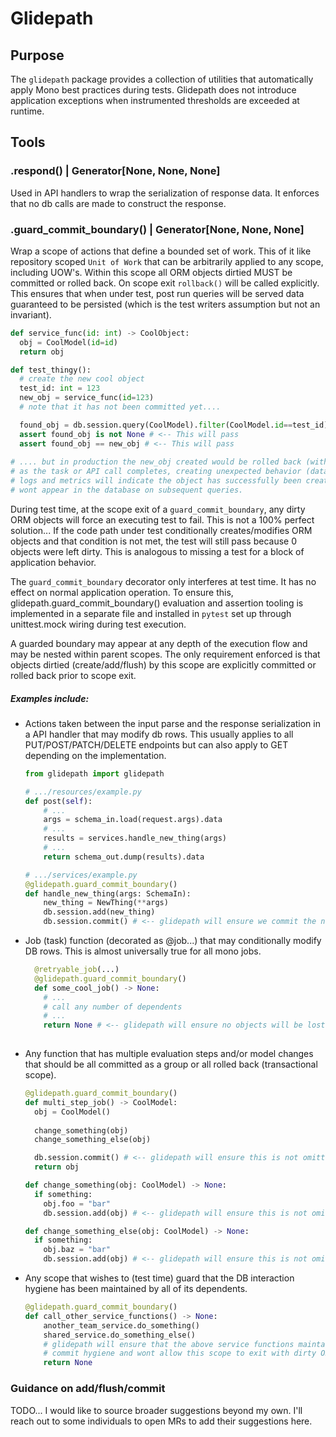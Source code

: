 # Glidepath

## Purpose
The `glidepath` package provides a collection of utilities that automatically apply Mono best practices during tests.
Glidepath does not introduce application exceptions when 
instrumented thresholds are exceeded at runtime.

## Tools

### .respond() | Generator[None, None, None]
Used in API handlers to wrap the serialization of response data. It enforces that no db calls are made to construct the response.


### .guard_commit_boundary() | Generator[None, None, None]
Wrap a scope of actions that define a bounded set of work. This of it like
repository scoped `Unit of Work` that can be arbitrarily applied to any scope,
including UOW's.  Within this scope all ORM objects dirtied MUST be committed or
rolled back. On scope exit `rollback()` will be called explicitly. This ensures
that when under test, post run queries will be served data guaranteed to be
persisted (which is the test writers assumption but not an invariant).

```python
def service_func(id: int) -> CoolObject:
  obj = CoolModel(id=id)
  return obj

def test_thingy():
  # create the new cool object
  test_id: int = 123
  new_obj = service_func(id=123)
  # note that it has not been committed yet....

  found_obj = db.session.query(CoolModel).filter(CoolModel.id==test_id).one()
  assert found_obj is not None # <-- This will pass 
  assert found_obj == new_obj # <-- This will pass 
  
# .... but in production the new_obj created would be rolled back (without error) 
# as the task or API call completes, creating unexpected behavior (dataloss). All 
# logs and metrics will indicate the object has successfully been created but it 
# wont appear in the database on subsequent queries.
```

During test time, at the scope exit of a `guard_commit_boundary`, any dirty ORM objects
will force an executing test to fail. This is not a 100% perfect solution... If
the code path under test conditionally creates/modifies ORM objects and that
condition is not met, the test will still pass because 0 objects were left
dirty. This is analogous to missing a test for a block of application behavior.

The `guard_commit_boundary` decorator only interferes at test time. It has no effect on
normal application operation. To ensure this, glidepath.guard_commit_boundary()
evaluation and assertion tooling is implemented in a separate file and installed
in `pytest` set up through unittest.mock wiring during test execution.

A guarded boundary may appear at any depth of the execution flow and may be
nested within parent scopes. The only requirement enforced is that objects
dirtied (create/add/flush) by this scope are explicitly committed or rolled back
prior to scope exit.


##### Examples include:
- Actions taken between the input parse and the response serialization in a API
  handler that may modify db rows. This usually applies to all
  PUT/POST/PATCH/DELETE endpoints but can also apply to GET depending on the
  implementation.
  ```python
  from glidepath import glidepath

  # .../resources/example.py
  def post(self):
      # ...
      args = schema_in.load(request.args).data
      # ...
      results = services.handle_new_thing(args)
      # ...
      return schema_out.dump(results).data
  
  # .../services/example.py
  @glidepath.guard_commit_boundary()
  def handle_new_thing(args: SchemaIn):
      new_thing = NewThing(**args)
      db.session.add(new_thing)
      db.session.commit() # <-- glidepath will ensure we commit the new obj
  ```
- Job (task) function (decorated as @job...) that may conditionally modify DB
  rows. This is almost universally true for all mono jobs.
  ```python
    @retryable_job(...)
    @glidepath.guard_commit_boundary()
    def some_cool_job() -> None:
      # ...
      # call any number of dependents
      # ...
      return None # <-- glidepath will ensure no objects will be lost to rollback()
      
  ```
- Any function that has multiple evaluation steps and/or model changes that should be
  all committed as a group or all rolled back (transactional scope).
  ```python
  @glidepath.guard_commit_boundary()
  def multi_step_job() -> CoolModel:
    obj = CoolModel()
    
    change_something(obj)
    change_something_else(obj)

    db.session.commit() # <-- glidepath will ensure this is not omitted
    return obj
  
  def change_something(obj: CoolModel) -> None:
    if something:
      obj.foo = "bar"
      db.session.add(obj) # <-- glidepath will ensure this is not omitted
  
  def change_something_else(obj: CoolModel) -> None:
    if something:
      obj.baz = "bar"
      db.session.add(obj) # <-- glidepath will ensure this is not omitted
  ```
- Any scope that wishes to (test time) guard that the DB interaction hygiene has
  been maintained by all of its dependents. 
  ```python
  @glidepath.guard_commit_boundary()
  def call_other_service_functions() -> None:
      another_team_service.do_something()
      shared_service.do_something_else()
      # glidepath will ensure that the above service functions maintain proper 
      # commit hygiene and wont allow this scope to exit with dirty ORM objects.
      return None  
  ```

### Guidance on add/flush/commit
TODO... I would like to source broader suggestions beyond my own. I'll reach out
to some individuals to open MRs to add their suggestions here.
